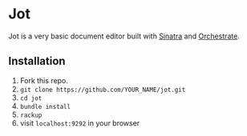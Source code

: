 # Jot

Jot is a very basic document editor built with [Sinatra](http://www.sinatrarb.com/) and [Orchestrate](https://orchestrate.io/).

## Installation

1. Fork this repo.
2. `git clone https://github.com/YOUR_NAME/jot.git`
3. `cd jot`
4. `bundle install`
5. `rackup`
6. visit `localhost:9292` in your browser
